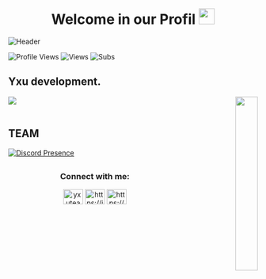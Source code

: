 <h1 align="center"> Welcome in our Profil <img src="https://raw.githubusercontent.com/MartinHeinz/MartinHeinz/master/wave.gif" height="32" /> </h1>



![Header](https://i.imgur.com/f2vG42p.png) 



![Profile Views](https://komarev.com/ghpvc/?username=YxuTeam&label=VIEWS) ![Views](https://img.shields.io/youtube/channel/views/UCMXvwwnTfpH6GCvnkilmnOw?style=social) ![Subs](https://img.shields.io/youtube/channel/subscribers/UCMXvwwnTfpH6GCvnkilmnOw?style=social)



## Yxu development.

 
<p  align="right">
<img align="right"  width="30%" src="https://i.imgur.com/qtgW4d4.png"
     </p> 
   
<div align="left"><img src="https://github-readme-stats.vercel.app/api?username=YxuTeam&show_icons=true&count_private=true&hide_border=true" align="center" /></div>  

<br/>  


 
## TEAM 

[![Discord Presence](https://lanyard.cnrad.dev/api/967182770331865088)](https://discord.com/users/967182770331865088)


##
<h3 align="center">Connect with me:</h3>
<p align="center">
<a href="https://twitter.com/yxuteam" target="blank"><img align="center" src="https://raw.githubusercontent.com/rahuldkjain/github-profile-readme-generator/master/src/images/icons/Social/twitter.svg" alt="yxuteam" height="30" width="40" /></a>
<a href="https://instagram.com/https://instagram.com/yxuteam" target="blank"><img align="center" src="https://raw.githubusercontent.com/rahuldkjain/github-profile-readme-generator/master/src/images/icons/Social/instagram.svg" alt="https://instagram.com/yxuteam" height="30" width="40" /></a>
<a href="https://discord.gg/eternal-987776284832722964" target="blank"><img align="center" src="https://raw.githubusercontent.com/rahuldkjain/github-profile-readme-generator/master/src/images/icons/Social/discord.svg" alt="https://discord.gg/eternal-987776284832722964" height="30" width="40" /></a>
</p>
